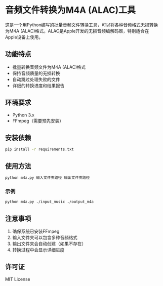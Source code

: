 # 音频文件转换为M4A (ALAC)工具

这是一个用Python编写的批量音频文件转换工具，可以将各种音频格式无损转换为M4A (ALAC)格式。ALAC是Apple开发的无损音频编解码器，特别适合在Apple设备上使用。

## 功能特点

- 批量转换音频文件为M4A (ALAC)格式
- 保持音频质量的无损转换
- 自动跳过处理失败的文件
- 详细的转换进度和结果报告

## 环境要求

- Python 3.x
- FFmpeg（需要预先安装）

## 安装依赖

```bash
pip install -r requirements.txt
```

## 使用方法

```bash
python m4a.py 输入文件夹路径 输出文件夹路径
```

### 示例

```bash
python m4a.py ./input_music ./output_m4a
```

## 注意事项

1. 确保系统已安装FFmpeg
2. 输入文件夹可以包含多种音频格式
3. 输出文件夹会自动创建（如果不存在）
4. 转换过程中会显示详细进度

## 许可证

MIT License